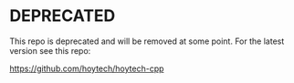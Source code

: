 # DEPRECATED

This repo is deprecated and will be removed at some point. For the latest version see this repo:

https://github.com/hoytech/hoytech-cpp
